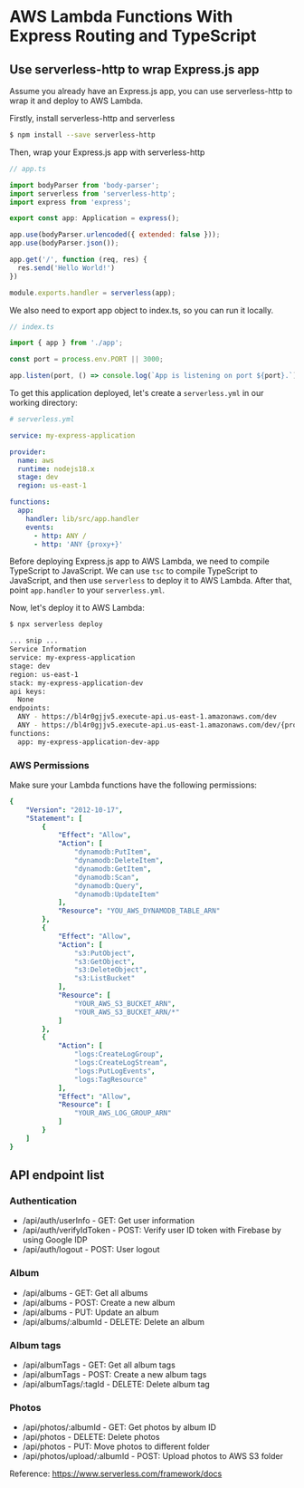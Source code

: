 # AWS Lambda Functions With Express Routing and TypeScript

## Use serverless-http to wrap Express.js app
Assume you already have an Express.js app, you can use serverless-http to wrap it and deploy to AWS Lambda.

Firstly, install serverless-http and serverless
```bash
$ npm install --save serverless-http
```

Then, wrap your Express.js app with serverless-http

```javascript
// app.ts

import bodyParser from 'body-parser';
import serverless from 'serverless-http';
import express from 'express';

export const app: Application = express();

app.use(bodyParser.urlencoded({ extended: false }));
app.use(bodyParser.json());

app.get('/', function (req, res) {
  res.send('Hello World!')
})

module.exports.handler = serverless(app);
```

We also need to export app object to index.ts, so you can run it locally.
```javascript
// index.ts

import { app } from './app';

const port = process.env.PORT || 3000;

app.listen(port, () => console.log(`App is listening on port ${port}.`));
```

To get this application deployed, let's create a `serverless.yml` in our working directory:

```yaml
# serverless.yml

service: my-express-application

provider:
  name: aws
  runtime: nodejs18.x
  stage: dev
  region: us-east-1

functions:
  app:
    handler: lib/src/app.handler
    events:
      - http: ANY /
      - http: 'ANY {proxy+}'
```

Before deploying Express.js app to AWS Lambda, we need to compile TypeScript to JavaScript. We can use `tsc` to compile
TypeScript to JavaScript, and then use `serverless` to deploy it to AWS Lambda. After that, point `app.handler` to your
`serverless.yml`.

Now, let's deploy it to AWS Lambda:
```bash
$ npx serverless deploy

... snip ...
Service Information
service: my-express-application
stage: dev
region: us-east-1
stack: my-express-application-dev
api keys:
  None
endpoints:
  ANY - https://bl4r0gjjv5.execute-api.us-east-1.amazonaws.com/dev
  ANY - https://bl4r0gjjv5.execute-api.us-east-1.amazonaws.com/dev/{proxy+}
functions:
  app: my-express-application-dev-app
```

### AWS Permissions
Make sure your Lambda functions have the following permissions:

```yaml
{
	"Version": "2012-10-17",
	"Statement": [
		{
			"Effect": "Allow",
			"Action": [
				"dynamodb:PutItem",
				"dynamodb:DeleteItem",
				"dynamodb:GetItem",
				"dynamodb:Scan",
				"dynamodb:Query",
				"dynamodb:UpdateItem"
			],
			"Resource": "YOU_AWS_DYNAMODB_TABLE_ARN"
		},
		{
			"Effect": "Allow",
			"Action": [
				"s3:PutObject",
				"s3:GetObject",
				"s3:DeleteObject",
				"s3:ListBucket"
			],
			"Resource": [
				"YOUR_AWS_S3_BUCKET_ARN",
				"YOUR_AWS_S3_BUCKET_ARN/*"
			]
		},
		{
			"Action": [
				"logs:CreateLogGroup",
				"logs:CreateLogStream",
				"logs:PutLogEvents",
				"logs:TagResource"
			],
			"Effect": "Allow",
			"Resource": [
				"YOUR_AWS_LOG_GROUP_ARN"
			]
		}
	]
}
```

## API endpoint list
### Authentication
* /api/auth/userInfo - GET: Get user information
* /api/auth/verifyIdToken - POST: Verify user ID token with Firebase by using Google IDP
* /api/auth/logout - POST: User logout

### Album
* /api/albums - GET: Get all albums
* /api/albums - POST: Create a new album
* /api/albums - PUT: Update an album
* /api/albums/:albumId - DELETE: Delete an album

### Album tags
* /api/albumTags - GET: Get all album tags
* /api/albumTags - POST: Create a new album tags
* /api/albumTags/:tagId - DELETE: Delete album tag

### Photos
* /api/photos/:albumId - GET: Get photos by album ID
* /api/photos - DELETE: Delete photos
* /api/photos - PUT: Move photos to different folder
* /api/photos/upload/:albumId - POST: Upload photos to AWS S3 folder

Reference:
https://www.serverless.com/framework/docs
